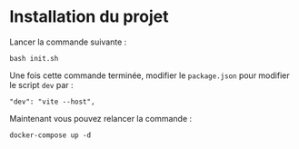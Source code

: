 # Installation du projet

Lancer la commande suivante :

```shell
bash init.sh
```

Une fois cette commande terminée, modifier le `package.json` pour modifier le script `dev` par :

```text
"dev": "vite --host",
```

Maintenant vous pouvez relancer la commande :

```shell
docker-compose up -d
```
